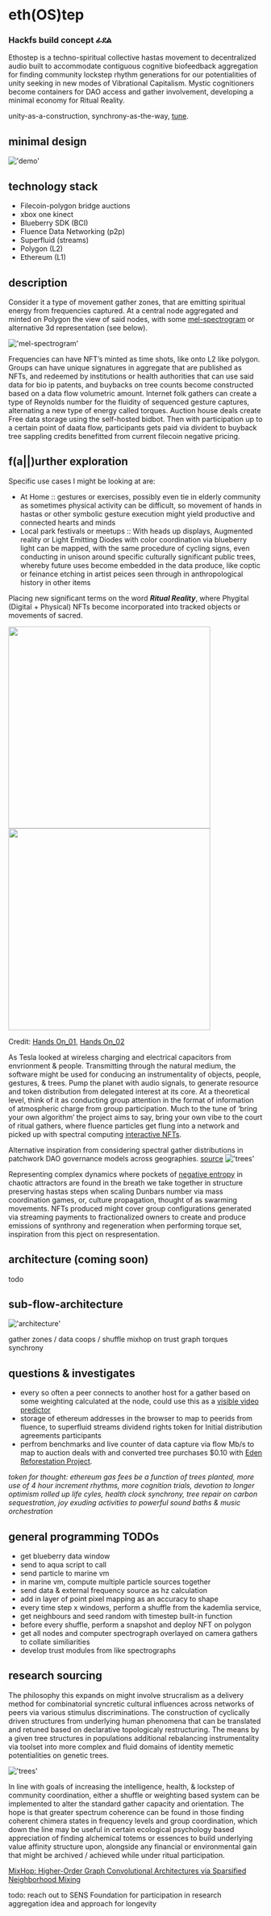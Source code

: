 # eth(OS)tep
### Hackfs build concept ፊደል

Ethostep is a techno-spiritual collective hastas movement to decentralized audio built to accommodate contiguous cognitive biofeedback aggregation for finding community lockstep rhythm generations for our potentialities of unity seeking in new modes of Vibrational Capitalism. Mystic cognitioners become containers for DAO access and gather involvement, developing a minimal economy for Ritual Reality.

unity-as-a-construction, synchrony-as-the-way, [tune](https://www.youtube.com/watch?v=Rm9hfl9WB9I).

## minimal design
!['demo'](./screen_gif.gif)

## technology stack
* Filecoin-polygon bridge auctions
* xbox one kinect
* Blueberry SDK (BCI)
* Fluence Data Networking (p2p)
* Superfluid (streams)
* Polygon (L2)
* Ethereum (L1)

## description

Consider it a type of movement gather zones, that are emitting spiritual energy from frequencies captured. At a central node aggregated and minted on Polygon the view of said nodes, with some [mel-spectrogram](https://towardsdatascience.com/getting-to-know-the-mel-spectrogram-31bca3e2d9d0) or alternative 3d representation (see below). 

!['mel-spectrogram'](./mel.png)

Frequencies can have NFT’s minted as time shots, like onto L2 like polygon. Groups can have unique signatures in aggregate that are published as NFTs, and redeemed by institutions or health authorities that can use said data for bio ip patents, and buybacks on tree counts become constructed based on a data flow volumetric amount. Internet folk gathers can create a type of Reynolds number for the fluidity of sequenced gesture captures, alternating a new type of energy called torques. Auction house deals create Free data storage using the self-hosted bidbot. Then with participation up to a certain point of daata flow, participants gets paid via divident to buyback tree sappling credits benefitted from current filecoin negative pricing.

## f(a||)urther exploration

Specific use cases I might be looking at are: 
* At Home :: gestures or exercises, possibly even tie in elderly community as sometimes physical activity can be difficult, so movement of hands in hastas or other symbolic gesture execution might yield productive and connected hearts and minds
* Local park festivals or meetups :: With heads up displays, Augmented reality or Light Emitting Diodes with color coordination via blueberry light can be mapped, with the same procedure of cycling signs, even conducting in unison around specific culturally significant public trees, whereby future uses become embedded in the data produce, like coptic or feinance etching in artist peices seen through in anthropological history in other items

Placing new significant terms on the word **_Ritual Reality_**, where Phygital (Digital + Physical) NFTs become incorporated into tracked objects or movements of sacred.

<p float="left">
  <img src="/hands_on_01.jpeg" width="400" />
  <img src="/hands_on_02.jpeg" width="400" /> 
</p>

Credit: [Hands On_01](https://opensea.io/assets/0x495f947276749ce646f68ac8c248420045cb7b5e/79340923287578515051916988354893483198355781900529306783424546067081175498753), [Hands On_02](https://opensea.io/assets/0x495f947276749ce646f68ac8c248420045cb7b5e/79340923287578515051916988354893483198355781900529306783424546068180687126529)

As Tesla looked at wireless charging and electrical capacitors from envrionment & people. Transmitting through the natural medium, the software might be used for conducing an instrumentality of objects, people, gestures, & trees. Pump the planet with audio signals, to generate resource and token distribution from delegated interest at its core. At a theoretical level, think of it as conducting group attention in the format of information of atmospheric charge from group participation. Much to the tune of ‘bring your own algorithm’ the project aims to say, bring your own vibe to the court of ritual gathers, where fluence particles get flung into a network and picked up with spectral computing [interactive NFTs](https://github.com/BeyondNFT/sandbox#beyondnft---interactive-nft-sandbox). 

Alternative inspiration from considering spectral gather distributions in patchwork DAO governance models across geographies. [source](https://twitter.com/mitchellfchan/status/1423484420804198403)
!['trees'](./sensing.jpeg)

Representing complex dynamics where pockets of [negative entropy](https://www.negativeentropy.app/about) in chaotic attractors are found in the breath we take together in structure preserving hastas steps when scaling Dunbars number via mass coordination games, or, culture propagation, thought of as swarming movements. NFTs produced might cover group configurations generated via streaming payments to fractionalized owners to create and produce emissions of synthrony and regeneration when performing torque set, inspiration from this pject on respresentation.

## architecture (coming soon)
 todo

## sub-flow-architecture

!['architecture'](./arch_flow.png)

gather zones / data coops / shuffle mixhop on trust graph
torques
synchrony

## questions & investigates
* every so often a peer connects to another host for a gather based on some weighting calculated at the node, could use this as a [visible video predictor](https://github.com/gfxdisp/FovVideoVDP)
* storage of ethereum addresses in the browser to map to peerids from fluence, to superfluid streams dividend rights token for Initial distribution agreements participants
* perfrom benchmarks and live counter of data capture via flow Mb/s to map to auction deals with and converted tree purchases $0.10 with [Eden Reforestation Project](https://edenprojects.org/).

*token for thought: ethereum gas fees be a function of trees planted, more use of 4 hour increment rhythms, more cognition trials, devotion to longer optimism rolled up life cyles, health clock synchrony, tree repair on carbon sequestration, joy exuding activities to powerful sound baths & music orchestration*

## general programming TODOs
* get blueberry data window
* send to aqua script to call
* send particle to marine vm
* in marine vm, compute multiple particle sources together 
* send data & external frequency source as hz calculation
* add in layer of point pixel mapping as an accuracy to shape
* every time step x windows, perform a shuffle from the kademlia service, 
* get neighbours and seed random with timestep built-in function
* before every shuffle, perform a snapshot and deploy NFT on polygon
* get all nodes and computer spectrograph overlayed on camera gathers to collate similiarities
* develop trust modules from like spectrographs

## research sourcing

The philosophy this expands on might involve strucralism as a delivery method for combinatorial syncretic cultural influences across networks of peers via various stimulus discriminations. The construction of cyclically driven structures from underlying human phenomena that can be translated and retuned based on declarative topologicaly restructuring. The means by a given tree structures in populations additional rebalancing instrumentality via toolset into more complex and fluid domains of identity memetic potentialities on genetic trees.

!['trees'](./tree_iterations.jpeg)

In line with goals of increasing the intelligence, health, & lockstep of community coordination, either a shuffle or weighting based system can be implemented to alter the standard gather capacity and orientation. The hope is that greater spectrum coherence can be found in those finding coherent chimera states in frequency levels and group coordination, which down the line may be useful in certain ecological psychology based appreciation of finding alchemical totems or essences to build underlying value affinity structure upon, alongside any financial or environmental gain that might be archived / achieved while under ritual participation.

[MixHop: Higher-Order Graph Convolutional Architectures via Sparsified Neighborhood Mixing](https://arxiv.org/abs/1905.00067)

todo: reach out to SENS Foundation for participation in research aggregation idea and approach for longevity

